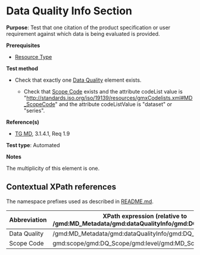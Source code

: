 # Data Quality Info Section 

**Purpose**: Test that one citation of the product specification or user requirement against which data is being evaluated is provided.

**Prerequisites**

* [Resource Type](./resource-type.md)

**Test method**

* Check that exactly one [Data Quality](#dataQuality) element exists.

    * Check that [Scope Code](#scopeCode) exists and the attribute codeList value is "http://standards.iso.org/iso/19139/resources/gmxCodelists.xml#MD_ScopeCode" and the attribute codeListValue is "dataset" or "series".

**Reference(s)**

* [TG MD](./README.md#ref_TG_MD), 3.1.4.1, Req 1.9

**Test type**: Automated

**Notes**

The multiplicity of this element is one.

## Contextual XPath references

The namespace prefixes used as described in [README.md](./README.md#namespaces).

Abbreviation                                   |  XPath expression (relative to /gmd:MD_Metadata/gmd:dataQualityInfo/gmd:DQ_DataQuality)
-----------------------------------------------| -------------------------------------------------------------------------
<a name="dataQuality"></a> Data Quality | /gmd:MD_Metadata/gmd:dataQualityInfo/gmd:DQ_DataQuality
<a name="scopeCode"></a> Scope Code | gmd:scope/gmd:DQ_Scope/gmd:level/gmd:MD_ScopeCode
